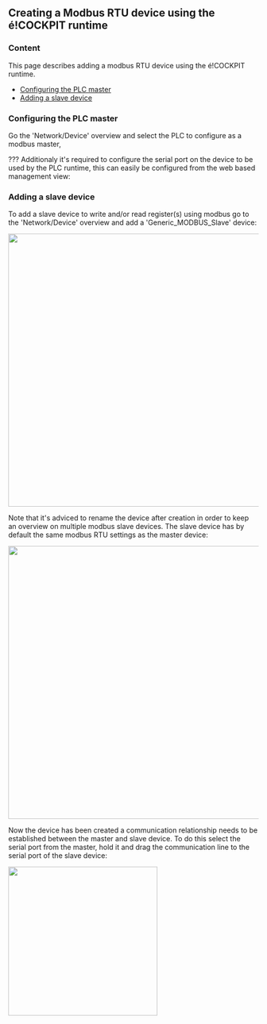 ## Creating a Modbus RTU device using the é!COCKPIT runtime

### __Content__
This page describes adding a modbus RTU device using the é!COCKPIT runtime.

- [Configuring the PLC master](#Configuring-the-PLC-master)
- [Adding a slave device](#Adding-a-slave-device)

### __Configuring the PLC master__
Go the 'Network/Device' overview and select the PLC to configure as a modbus master, 

??? Additionaly it's required to configure the serial port on the device to be used by the PLC runtime, this can easily be configured from the web based management view:

### __Adding a slave device__
To add a slave device to write and/or read register(s) using modbus go to the 'Network/Device' overview and add a 'Generic_MODBUS_Slave' device: 

<img src="../_img/RS485_éCOCKPIT_AddingSlave_1.png" width="550">

Note that it's adviced to rename the device after creation in order to keep an overview on multiple modbus slave devices.
The slave device has by default the same modbus RTU settings as the master device:

<img src="../_img/RS485_éCOCKPIT_AddingSlave_2.png" width="550">

Now the device has been created a communication relationship needs to be established between the master and slave device. To do this select the serial port from the master, hold it and drag the communication line to the serial port of the slave device:

<img src="../_img/RS485_éCOCKPIT_CommunicationRelationship_1.png" width="300">

